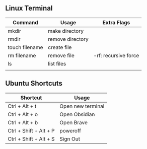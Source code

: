 ## Linux Terminal
| Command        | Usage            | Extra Flags          |
| -------------- | ---------------- | -------------------- |
| mkdir          | make directory   |                      |
| rmdir          | remove directory |                      |
| touch filename | create file      |                      |
| rm filename    | remove file      | -rf: recursive force |
| ls             | list files       |                      |
|                |                  |                      |

## Ubuntu Shortcuts
| Shortcut               | Usage             |
| ---------------------- | ----------------- |
| Ctrl + Alt + t         | Open new terminal |
| Ctrl + Alt + o         | Open Obsidian     |
| Ctrl + Alt + b         | Open Brave        |
| Ctrl + Shift + Alt + P | poweroff          |
| Ctrl + Shift + Alt + S | Sign Out          |
